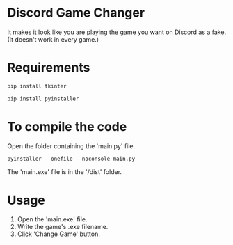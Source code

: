 # Discord Game Changer
It makes it look like you are playing the game you want on Discord as a fake. (It doesn't work in every game.)

# Requirements
```python
pip install tkinter
```
```python
pip install pyinstaller
```

# To compile the code
Open the folder containing the 'main.py' file.
```python
pyinstaller --onefile --noconsole main.py
```
The 'main.exe' file is in the '/dist' folder.

# Usage
1. Open the 'main.exe' file.
2. Write the game's .exe filename.
3. Click 'Change Game' button.
